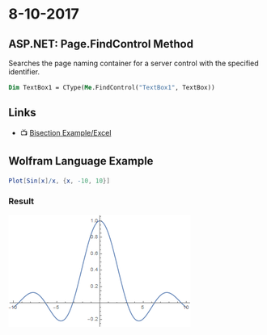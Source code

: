 # 8-10-2017

## ASP.NET: Page.FindControl Method
Searches the page naming container for a server control with the specified identifier.

```vb
Dim TextBox1 = CType(Me.FindControl("TextBox1", TextBox))
```


## Links
* :tv: [Bisection Example/Excel](https://www.youtube.com/watch?v=q6WdsIJVl9M)


## Wolfram Language Example
```mathematica
Plot[Sin[x]/x, {x, -10, 10}]
```
### Result
![Wolfram Language Example](ideas.gif)
